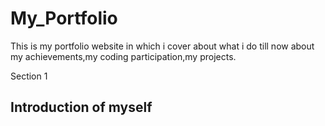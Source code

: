# My_Portfolio
This is my portfolio website in which i cover about what i do till now about my achievements,my coding participation,my projects.

Section 1

## Introduction of myself
